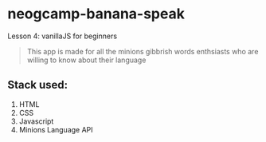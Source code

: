 # neogcamp-banana-speak
Lesson 4: vanillaJS for beginners

> This app is made for all the minions gibbrish words enthsiasts who are willing to know about their language

## Stack used:
1. HTML
2. CSS
3. Javascript
4. Minions Language API
